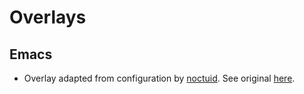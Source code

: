 # Overlays

## Emacs

- Overlay adapted from configuration by [noctuid](https://github.com/noctuid).
  See original [here](https://github.com/noctuid/dotfiles/blob/1a013bf10cf06ab122caba211e614bad48f43d2b/nix/overlays/emacs.nix).

